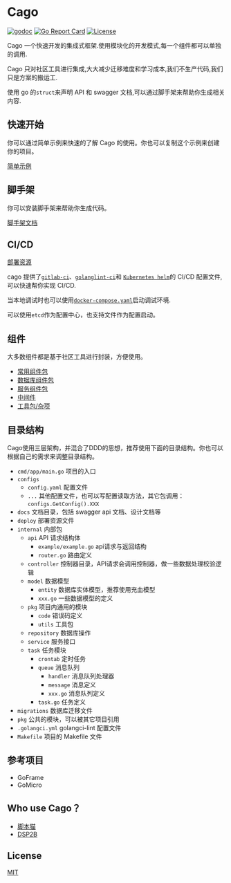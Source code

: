# Cago

[![godoc](https://godoc.org/github.com/codfrm/cago?status.svg)](https://pkg.go.dev/github.com/codfrm/cago)
[![Go Report Card](https://goreportcard.com/badge/github.com/codfrm/cago)](https://goreportcard.com/report/github.com/codfrm/cago)
[![License](https://img.shields.io/github/license/go-eagle/eagle?style=flat-square)](/LICENSE)

Cago 一个快速开发的集成式框架.使用模块化的开发模式,每一个组件都可以单独的调用.

Cago 只对社区工具进行集成,大大减少迁移难度和学习成本,我们不生产代码,我们只是方案的搬运工.

使用 go 的`struct`来声明 API 和 swagger 文档,可以通过脚手架来帮助你生成相关内容.

## 快速开始

你可以通过简单示例来快速的了解 Cago 的使用。你也可以复制这个示例来创建你的项目。

[简单示例](./examples/simple)

## 脚手架

你可以安装脚手架来帮助你生成代码。

[脚手架文档](./cmd/cago)

## CI/CD

[部署资源](./deploy)

cago 提供了[`gitlab-ci`](deploy/gitlab/.gitlab-ci.yml)、[`golanglint-ci`](./deploy/.golangci.yml)和
[`Kubernetes helm`](./deploy)的 CI/CD 配置文件,可以快速帮你实现 CI/CD.

当本地调试时也可以使用[`docker-compose.yaml`](./deploy/docker-compose.yaml)启动调试环境.

可以使用`etcd`作为配置中心，也支持文件作为配置启动。

## 组件

大多数组件都是基于社区工具进行封装，方便使用。

- [常用组件包](./pkg/component)
- [数据库组件包](./database)
- [服务组件包](./server)
- [中间件](./middleware)
- [工具包/杂项](./pkg)

## 目录结构

Cago使用三层架构，并混合了DDD的思想，推荐使用下面的目录结构。你也可以根据自己的需求来调整目录结构。

- `cmd/app/main.go` 项目的入口
- `configs`
  - `config.yaml` 配置文件
  - `...` 其他配置文件，也可以写配置读取方法，其它包调用：`configs.GetConfig().XXX`
- `docs` 文档目录，包括 swagger api 文档、设计文档等
- `deploy` 部署资源文件
- `internal` 内部包
  - `api` API 请求结构体
    - `example/example.go` api请求与返回结构
    - `router.go` 路由定义
  - `controller` 控制器目录，API请求会调用控制器，做一些数据处理校验逻辑
  - `model` 数据模型
    - `entity` 数据库实体模型，推荐使用充血模型
    - `xxx.go` 一些数据模型的定义
  - `pkg` 项目内通用的模块
    - `code` 错误码定义
    - `utils` 工具包
  - `repository` 数据库操作
  - `service` 服务接口
  - `task` 任务模块
    - `crontab` 定时任务
    - `queue` 消息队列
      - `handler` 消息队列处理器
      - `message` 消息定义
      - `xxx.go` 消息队列定义
    - `task.go` 任务定义
- `migrations` 数据库迁移文件
- `pkg` 公共的模块，可以被其它项目引用
- `.golangci.yml` golangci-lint 配置文件
- `Makefile` 项目的 Makefile 文件

## 参考项目

- GoFrame
- GoMicro

## Who use Cago？

- [脚本猫](https://github.com/scriptscat/scriptlist)
- [DSP2B](https://github.com/dsp2b/dsp2b)

## License

[MIT](./LICENSE)
